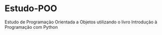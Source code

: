 # Estudo-POO
Estudo de Programação Orientada a Objetos utilizando o livro Introdução à Programação com Python
